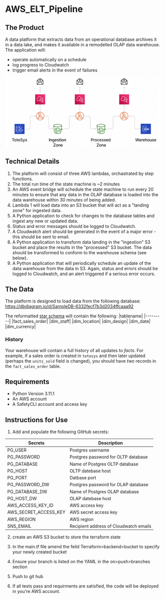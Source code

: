 #  AWS_ELT_Pipeline
## The Product

A data platform that extracts data from an operational database archives it in a data lake, and makes it available in a remodelled OLAP data warehouse. The application will:
  - operate automatically on a schedule
  - log progress to Cloudwatch
  - trigger email alerts in the event of failures

 ![alt text](readme_images/image.png)

## Technical Details

1. The platform will consist of three AWS lambdas, orchastrated by step functions.
1. The total run time of the state machine is ~2 minutes
1. An AWS event bridge will schedule the state machine to run every 20 minutes to ensure that any data in the OLAP database is loaded into the data warehouse within 30 minutes of being added.
1. Lambda 1 will load data into an S3 bucket that will act as a "landing zone" for ingested data.
1. A Python application to check for changes to the database tables and ingest any new or updated data. 
1. Status and error messages should be logged to Cloudwatch.
1. A Cloudwatch alert should be generated in the event of a major error - this should be sent to email.
1. A Python application to transform data landing in the "ingestion" S3 bucket and place the results in the "processed" S3 bucket. The data should be transformed to conform to the warehouse schema (see below). 
1. A Python application that will periodically schedule an update of the data warehouse from the data in S3. Again, status and errors should be logged to Cloudwatch, and an alert triggered if a serious error occurs.

## The Data

The platform is designed to load data from the following database: https://dbdiagram.io/d/SampleDB-6332fecf7b3d2034ffcaaa92 

The reformatted [star schema](https://dbdiagram.io/d/637a423fc9abfc611173f637) will contain the following:
|tablename|
|---------|
|fact_sales_order|
|dim_staff|
|dim_location|
|dim_design|
|dim_date|
|dim_currency|

### History
Your warehouse will contain a full history of all updates to _facts_. For example, if a sales order is 
created in `totesys` and then later updated (perhaps the `units_sold` field is changed), you should have _two_ 
records in the `fact_sales_order` table.

## Requirements

- Python Version 3.11.1
- An AWS account
- A SafetyCLI account and access key

## Instructions for Use
1. Add and populate the following GitHub secrets:

|Secrets| Description|
|-------|------------|
|PG_USER|Postgres username|
|PG_PASSWORD|Postgres password for OLTP database|
|PG_DATABASE|Name of Postgres OLTP database|
|PG_HOST|OLTP datebase host|
|PG_PORT|Datbase port|
|PG_PASSWORD_DW|Postgres password for OLAP database|
|PG_DATABASE_DW|Name of Postgres OLAP database|
|PG_HOST_DW|OLAP datebase host|
|AWS_ACCESS_KEY_ID| AWS access key|
|AWS_SECRET_ACCESS_KEY| AWS secret access key|
|AWS_REGION| AWS region|
|SNS_EMAIL| Recipient address of Cloudwatch emails|


2. create an AWS S3 bucket to store the terraform state

3. In the main.tf file amend the feild Terraform>backend>bucket to specify your newly created bucket

4. Ensure your branch is listed on the YAML in the on>push>branches section

5. Push to git hub

6. If all tests pass and requirments are satisfied, the code will be deployed in you're AWS account.